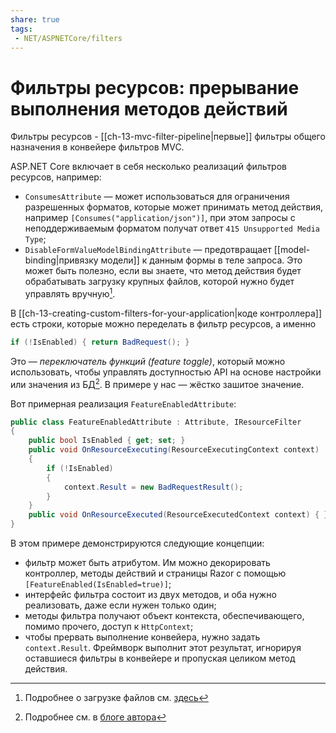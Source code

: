 ```yaml
---
share: true
tags:
 - NET/ASPNETCore/filters
---
```

# Фильтры ресурсов: прерывание выполнения методов действий
Фильтры ресурсов - [[ch-13-mvc-filter-pipeline|первые]] фильтры общего назначения в конвейере фильтров MVC.

ASP.NET Core включает в себя несколько реализаций фильтров ресурсов, например:
- `ConsumesAttribute` — может использоваться для ограничения разрешенных форматов, которые может принимать метод действия, например `[Consumes("application/json")]`, при этом запросы с неподдерживаемым форматом получат ответ `415 Unsupported Media Type`;
- `DisableFormValueModelBindingAttribute` — предотвращает [[model-binding|привязку модели]] к данным формы в теле запроса. Это может быть полезно, если вы знаете, что метод действия будет обрабатывать загрузку крупных файлов, которой нужно будет управлять вручную[^1].

В [[ch-13-creating-custom-filters-for-your-application|коде контроллера]] есть строки, которые можно переделать в фильтр ресурсов, а именно
```csharp
if (!IsEnabled) { return BadRequest(); }
```
Это — *переключатель функций (feature toggle)*, который можно использовать, чтобы управлять доступностью API на основе настройки или значения из БД[^2]. В примере у нас — жёстко зашитое значение.

Вот примерная реализация `FeatureEnabledAttribute`:
```csharp
public class FeatureEnabledAttribute : Attribute, IResourceFilter
{
	public bool IsEnabled { get; set; }
	public void OnResourceExecuting(ResourceExecutingContext context)
	{
		if (!IsEnabled)
		{
			context.Result = new BadRequestResult();
		}
	}
	public void OnResourceExecuted(ResourceExecutedContext context) { }
}
```
В этом примере демонстрируются следующие концепции:
- фильтр может быть атрибутом. Им можно декорировать контроллер, методы действий и страницы Razor с помощью `[FeatureEnabled(IsEnabled=true)]`;
- интерфейс фильтра состоит из двух методов, и оба нужно реализовать, даже если нужен только один;
- методы фильтра получают объект контекста, обеспечивающего, помимо прочего, доступ к `HttpContext`;
- чтобы прервать выполнение конвейера, нужно задать `context.Result`. Фреймворк выполнит этот результат, игнорируя оставшиеся фильтры в конвейере и пропуская целиком метод действия.

[^1]: Подробнее о загрузке файлов см. [здесь](https://docs.microsoft.com/en-us/aspnet/core/mvc/models/file-uploads?view=aspnetcore-5.0)
[^2]: Подробнее см. в [блоге автора](https://andrewlock.net/series/adding-feature-flags-to-an-asp-net-core-app/)